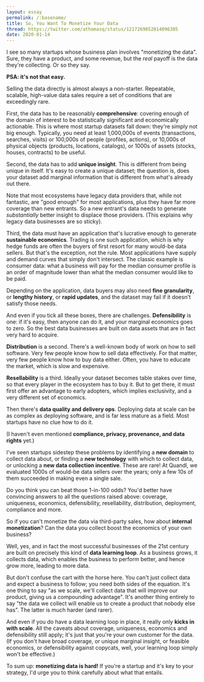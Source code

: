 ```yaml
---
layout: essay
permalink: /:basename/
title: So, You Want To Monetize Your Data
thread: https://twitter.com/athomasq/status/1217269852014096385
date: 2020-01-14
---
```


I see so many startups whose business plan involves "monetizing the data". Sure, they have a product, and some revenue, but the *real* payoff is the data they're collecting. Or so they say.

**PSA: it's not that easy.**

Selling the data directly is almost always a non-starter. Repeatable, scalable, high-value data sales require a set of conditions that are exceedingly rare. 

First, the data has to be reasonably **comprehensive**: covering enough of the domain of interest to be statistically significant and economically actionable. This is where most startup datasets fall down: they're simply not big enough. Typically, you need at least 1,000,000s of events (transactions, searches, visits) or 100,000s of people (profiles, actions), or 10,000s of physical objects (products, locations, catalogs), or 1000s of assets (stocks, houses, contracts) to be useful.

Second, the data has to add **unique insight**. This is different from being unique in itself. It's easy to create a unique dataset; the question is, does your dataset add marginal information that is different from what's already out there. 

Note that most ecosystems have legacy data providers that, while not fantastic, are "good enough" for most applications, plus they have far more coverage than new entrants. So a new entrant's data needs to generate *substantially* better insight to displace those providers. (This explains why legacy data businesses are so sticky). 

Third, the data must have an application that's lucrative enough to generate **sustainable economics**. Trading is one such application, which is why hedge funds are often the buyers of first resort for many would-be data sellers. But that's the exception, not the rule. Most applications have supply and demand curves that simply don't intersect. The classic example is consumer data: what a business will pay for the median consumer profile is an order of magnitude lower than what the median consumer would like to be paid.

Depending on the application, data buyers may also need **fine granularity**, or **lengthy history**, or **rapid updates**, and the dataset may fail if it doesn't satisfy those needs.

And even if you tick all these boxes, there are challenges. **Defensibility** is one: if it's easy, then anyone can do it, and your marginal economics goes to zero. So the best data businesses are built on data assets that are in fact very hard to acquire. 

**Distribution** is a second. There's a well-known body of work on how to sell software. Very few people know how to sell data effectively. For that matter, very few people know how to buy data either. Often, you have to educate the market, which is slow and expensive. 

**Resellability** is a third. Ideally your dataset becomes table stakes over time, so that every player in the ecosystem has to buy it. But to get there, it must first offer an advantage to early adopters, which implies exclusivity, and a very different set of economics. 

Then there's **data quality and delivery ops**. Deploying data at scale can be as complex as deploying software, and is far less mature as a field. Most startups have no clue how to do it. 

(I haven't even mentioned **compliance, privacy, provenance, and data rights** yet.)  

I've seen startups sidestep these problems by identifying a **new domain** to collect data about, or finding a **new technology** with which to collect data, or unlocking a **new data collection incentive**. These are rare!  At Quandl, we evaluated 1000s of would-be data sellers over the years; only a few 10s of them succeeded in making even a single sale. 

Do you think you can beat those 1-in-100 odds? You'd better have convincing answers to all the questions raised above: coverage, uniqueness, economics, defensibility, resellability, distribution, deployment, compliance and more. 

So if you can't monetize the data via third-party sales, how about **internal monetization**?  Can the data you collect boost the economics of your own business?

Well, yes, and in fact the most successful businesses of the 21st century are built on precisely this kind of **data learning loop**. As a business grows, it collects data, which enables the business to perform better, and hence grow more, leading to more data. 

But don't confuse the cart with the horse here. You can't just collect data and expect a business to follow; you need both sides of the equation. It's one thing to say "as we scale, we'll collect data that will improve our product, giving us a compounding advantage". It's another thing entirely to say "the data we collect will enable us to create a product that nobody else has". The latter is much harder (and rarer). 

And even if you do have a data learning loop in place, it really only **kicks in with scale**. All the caveats about coverage, uniqueness, economics and defensibility still apply; it's just that you're your own customer for the data. (If you don't have broad coverage, or unique marginal insight, or feasible economics, or defensibility against copycats, well, your learning loop simply won't be effective.)

To sum up: **monetizing data is hard!** If you're a startup and it's key to your strategy, I'd urge you to think carefully about what that entails.
 
<br/>
<br/>
<br/>
